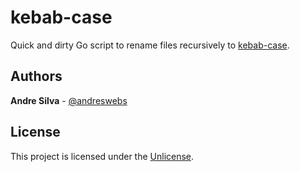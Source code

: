 # kebab-case

Quick and dirty Go script to rename files recursively to [kebab-case](https://en.wiktionary.org/wiki/kebab_case).

## Authors

**Andre Silva** - [@andreswebs](https://github.com/andreswebs)

## License

This project is licensed under the [Unlicense](UNLICENSE.md).

